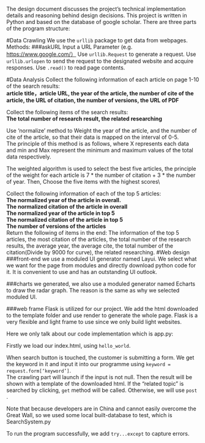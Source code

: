 The design document discusses the project’s technical implementation details and reasoning behind design decisions.
This project is written in Python and based on the database of google scholar.
There are three parts of the program structure:
 
#Data Crawling
We use the ```urllib``` package to get data from webpages.
Methods:
###askURL
Input a URL Parameter (e.g. https://www.google.com/）
Use ```urllib.Request``` to generate a request.
Use ```urllib.urlopen``` to send the request to the designated website and acquire responses.
Use ```.read()``` to read page contents.

 
#Data Analysis
Collect the following information of each article on page 1-10 of the search results:  
__article title，article URL, the year of the article, the number of cite of the article, the URL of citation, the number of versions, the URL of PDF__
  
Collect the following items of the search results:  
__The total number of research result, the related researching__

Use ‘normalize’ method to Weight the year of the article, and the number of cite of the article, so that their data is mapped on the interval of 0-5.  
The principle of this method is as follows, where X represents each data and min and Max represent the minimum and maximum values of the total data respectively.  

The weighted algorithm is used to select the best five articles, the principle of the weight for each article is
7 * the number of citation + 3 * the number of year.
Then, Choose the five items with the highest scores\


Collect the following information of each of the top 5 articles:  
__The normalized  year of the article in overall.__  
__The normalized citation of the article in overall__  
__The normalized  year of the article in top 5__   
__The normalized  citation of the article in top 5__   
__The number of versions of the articles__  
Return the following of items in the end: 
The information of the top 5 articles, the most citation of the articles, the total number of the research results, the average year, the average cite, the total number of the citation(Divide by 9000 for curve), the related researching.
#Web design
###front-end
 we use a moduled UI generator named Layui. We select what we want for the page from modules and directly download python code for it.  It is convenient to use and has an outstanding UI outlook. 
 
###charts
we generated, we also use a moduled generator named Echarts to draw the radar graph.  The reason is the same as why we selected moduled UI.
 
###web frame
Flask is utilized for our project. We add the html downloaded to the template folder and use render to generate the whole page. Flask is a very flexible and light frame to use since we only build light websites.
 
Here we only talk about our code implementation which is app.py: 
 
Firstly we load our index.html, using ```hello_world```. 
 
When search button is touched, the customer is submitting a form. We get the keyword in it and input it into our programme using ```keyword = request.form[‘keyword’]```.  
The crawling part will launch if the input is not null. Then the result will be shown with a template of the downloaded html. If the “related topic” is searched by clicking, ```get``` method will be called. Otherwise, we will use ```post``` .
 
Note that because developers are in China and cannot easily overcome the Great Wall, so we used some local built-database to test, which is SearchSystem.py


To run the program successfully, we add ```try...except``` to capture errors.